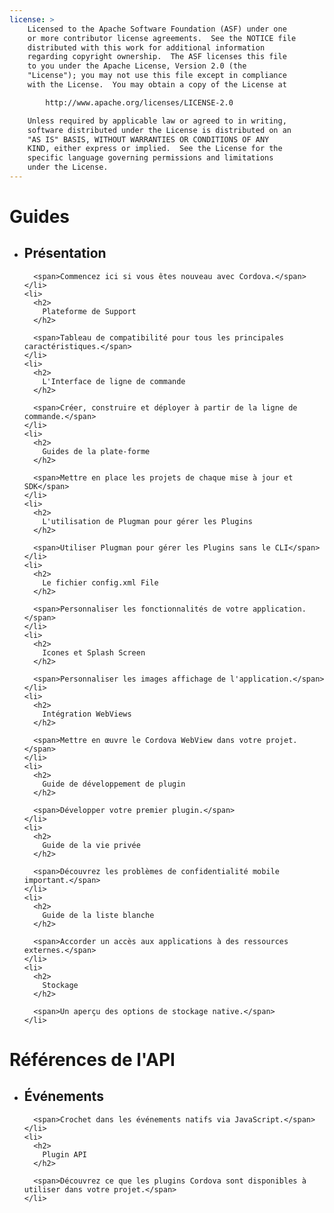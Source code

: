 ```yaml
---
license: >
    Licensed to the Apache Software Foundation (ASF) under one
    or more contributor license agreements.  See the NOTICE file
    distributed with this work for additional information
    regarding copyright ownership.  The ASF licenses this file
    to you under the Apache License, Version 2.0 (the
    "License"); you may not use this file except in compliance
    with the License.  You may obtain a copy of the License at

        http://www.apache.org/licenses/LICENSE-2.0

    Unless required by applicable law or agreed to in writing,
    software distributed under the License is distributed on an
    "AS IS" BASIS, WITHOUT WARRANTIES OR CONDITIONS OF ANY
    KIND, either express or implied.  See the License for the
    specific language governing permissions and limitations
    under the License.
---
```


<div id="home">
  <h1>
    Guides
  </h1>

  <ul>
    <li>
      <h2>
        Présentation
      </h2>

      <span>Commencez ici si vous êtes nouveau avec Cordova.</span>
    </li>
    <li>
      <h2>
        Plateforme de Support
      </h2>

      <span>Tableau de compatibilité pour tous les principales caractéristiques.</span>
    </li>
    <li>
      <h2>
        L'Interface de ligne de commande
      </h2>

      <span>Créer, construire et déployer à partir de la ligne de commande.</span>
    </li>
    <li>
      <h2>
        Guides de la plate-forme
      </h2>

      <span>Mettre en place les projets de chaque mise à jour et SDK</span>
    </li>
    <li>
      <h2>
        L'utilisation de Plugman pour gérer les Plugins
      </h2>

      <span>Utiliser Plugman pour gérer les Plugins sans le CLI</span>
    </li>
    <li>
      <h2>
        Le fichier config.xml File
      </h2>

      <span>Personnaliser les fonctionnalités de votre application.</span>
    </li>
    <li>
      <h2>
        Icones et Splash Screen
      </h2>

      <span>Personnaliser les images affichage de l'application.</span>
    </li>
    <li>
      <h2>
        Intégration WebViews
      </h2>

      <span>Mettre en œuvre le Cordova WebView dans votre projet.</span>
    </li>
    <li>
      <h2>
        Guide de développement de plugin
      </h2>

      <span>Développer votre premier plugin.</span>
    </li>
    <li>
      <h2>
        Guide de la vie privée
      </h2>

      <span>Découvrez les problèmes de confidentialité mobile important.</span>
    </li>
    <li>
      <h2>
        Guide de la liste blanche
      </h2>

      <span>Accorder un accès aux applications à des ressources externes.</span>
    </li>
    <li>
      <h2>
        Stockage
      </h2>

      <span>Un aperçu des options de stockage native.</span>
    </li>
  </ul>

  <h1>
    Références de l'API
  </h1>

  <ul>
    <li>
      <h2>
        Événements
      </h2>

      <span>Crochet dans les événements natifs via JavaScript.</span>
    </li>
    <li>
      <h2>
        Plugin API
      </h2>

      <span>Découvrez ce que les plugins Cordova sont disponibles à utiliser dans votre projet.</span>
    </li>
  </ul>
</div>
